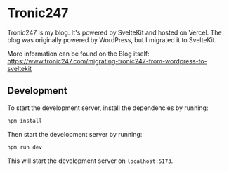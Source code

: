 # Tronic247

Tronic247 is my blog. It's powered by SvelteKit and hosted on Vercel. The blog was originally powered by WordPress, but I migrated it to SvelteKit.

More information can be found on the Blog itself: https://www.tronic247.com/migrating-tronic247-from-wordpress-to-sveltekit

## Development

To start the development server, install the dependencies by running:

```bash
npm install
```

Then start the development server by running:

```bash
npm run dev
```

This will start the development server on `localhost:5173`.
